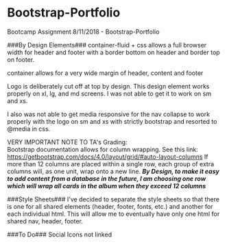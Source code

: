 # Bootstrap-Portfolio
Bootcamp Assignment 8/11/2018 - Bootstrap-Portfolio

###By Design Elements###
container-fluid + css allows a full browser width for header and footer with a border bottom on header and border top on footer.

container allows for a very wide margin of header, content and footer

Logo is deliberately cut off at top by design.  This design element works properly on xl, lg, and md screens.  I was not able to get it to work on sm and xs.

I also was not able to get media responsive for the nav collapse to work properly with the logo on sm and xs with strictly bootstrap and resorted to @media in css.

VERY IMPORTANT NOTE TO TA's Grading:          
Bootstrap documentation allows for column wrapping.  See this link:  https://getbootstrap.com/docs/4.0/layout/grid/#auto-layout-columns
        If more than 12 columns are placed within a single row, each group of extra columns will, as one unit, wrap onto a new line.
        ***By Design, to make it easy to add content from a database in the future, I am choosing one row which will wrap all cards in the album when they exceed 12 columns***


###Style Sheets###
I've decided to separate the style sheets so that there is one for all shared elements (header, footer, fonts, etc.) and another for each individual html.  This will allow me to eventually have only one html for shared nav, header, footer.

###To Do###
Social Icons not linked
